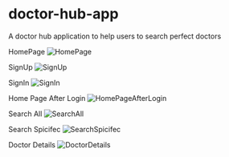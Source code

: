 # doctor-hub-app
A doctor hub application to help users to search perfect doctors

HomePage
![HomePage](./images/Screenshot%202024-09-03%20at%209.39.34 AM.png)

SignUp
![SignUp](./images/Screenshot%202024-09-03%20at%209.39.47 AM.png)

SignIn
![SignIn](./images/Screenshot%202024-09-03%20at%209.39.56 AM.png)

Home Page After Login
![HomePageAfterLogin](./images/Screenshot%202024-09-03%20at%209.40.12 AM.png)

Search All
![SearchAll](./images/Screenshot%202024-09-03%20at%209.40.44 AM.png)

Search Spicifec
![SearchSpicifec](./images/Screenshot%202024-09-03%20at%209.41.01 AM.png)

Doctor Details
![DoctorDetails](./images/Screenshot%202024-09-03%20at%209.41.10 AM.png)
